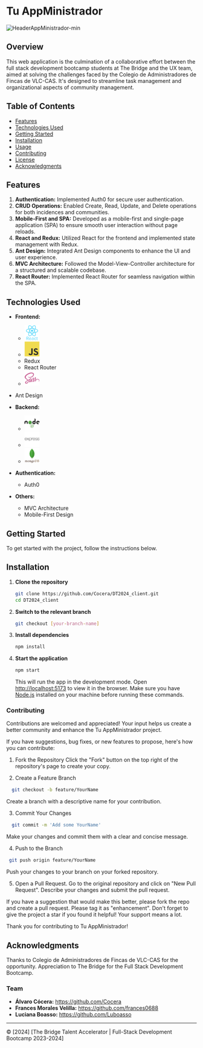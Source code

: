 # Tu AppMinistrador

![HeaderAppMinistrador-min](https://github.com/Cocera/Tu_AppMinistrador_client/assets/69759992/3776b082-adad-4393-be2c-7e87cfe6b4b7)

## Overview

This web application is the culmination of a collaborative effort between the full stack development bootcamp students at The Bridge and the UX team, aimed at solving the challenges faced by the Colegio de Administradores de Fincas de VLC-CAS. It's designed to streamline task management and organizational aspects of community management.

## Table of Contents

- [Features](#features)
- [Technologies Used](#technologies-used)
- [Getting Started](#getting-started)
- [Installation](#installation)
- [Usage](#usage)
- [Contributing](#contributing)
- [License](#license)
- [Acknowledgments](#acknowledgments)


## Features

1. **Authentication:** Implemented Auth0 for secure user authentication.
2. **CRUD Operations:** Enabled Create, Read, Update, and Delete operations for both incidences and communities.
3. **Mobile-First and SPA:** Developed as a mobile-first and single-page application (SPA) to ensure smooth user interaction without page reloads.
4. **React and Redux:** Utilized React for the frontend and implemented state management with Redux.
5. **Ant Design:** Integrated Ant Design components to enhance the UI and user experience.
6. **MVC Architecture:** Followed the Model-View-Controller architecture for a structured and scalable codebase.
7. **React Router:** Implemented React Router for seamless navigation within the SPA.

## Technologies Used

- **Frontend:**
  - <a href="https://reactjs.org/" target="_blank" rel="noreferrer"> <img src="https://raw.githubusercontent.com/devicons/devicon/master/icons/react/react-original-wordmark.svg" alt="react" width="40" height="40"/> </a>
  - <a href="https://developer.mozilla.org/en-US/docs/Web/JavaScript" target="_blank" rel="noreferrer"> <img src="https://raw.githubusercontent.com/devicons/devicon/master/icons/javascript/javascript-original.svg" alt="javascript" width="40" height="40"/> </a>
  - Redux
  - React Router
  - <a href="https://sass-lang.com" target="_blank" rel="noreferrer"> <img src="https://raw.githubusercontent.com/devicons/devicon/master/icons/sass/sass-original.svg" alt="sass" width="40" height="40"/> </a>
 - Ant Design
  

- **Backend:**
  - <a href="https://nodejs.org" target="_blank" rel="noreferrer"> <img src="https://raw.githubusercontent.com/devicons/devicon/master/icons/nodejs/nodejs-original-wordmark.svg" alt="nodejs" width="40" height="40"/> </a>
  - <a href="https://expressjs.com" target="_blank" rel="noreferrer"> <img src="https://raw.githubusercontent.com/devicons/devicon/master/icons/express/express-original-wordmark.svg" alt="express" width="40" height="40"/> </a>
  - <a href="https://www.mongodb.com/" target="_blank" rel="noreferrer"> <img src="https://raw.githubusercontent.com/devicons/devicon/master/icons/mongodb/mongodb-original-wordmark.svg" alt="mongodb" width="40" height="40"/> </a>
  
  

- **Authentication:**
  - Auth0 <a href= "https://auth0.com/"> </a>

- **Others:**
  - MVC Architecture
  - Mobile-First Design

## Getting Started

To get started with the project, follow the instructions below.

## Installation

1. **Clone the repository**
   ```bash
   git clone https://github.com/Cocera/DT2024_client.git
   cd DT2024_client
   ```
2. **Switch to the relevant branch**
   ```bash
   git checkout [your-branch-name]
   ```
3. **Install dependencies**
   ```bash
   npm install
   ```
4. **Start the application**
   ```bash
   npm start
   ```
   This will run the app in the development mode. Open [http://localhost:5173](http://localhost:5173) to view it in the browser.
Make sure you have [Node.js](https://nodejs.org/) installed on your machine before running these commands.

### Contributing
Contributions are welcomed and appreciated! Your input helps us create a better community and enhance the Tu AppMinistrador project.

If you have suggestions, bug fixes, or new features to propose, here's how you can contribute:

1. Fork the Repository
Click the "Fork" button on the top right of the repository's page to create your copy.

2. Create a Feature Branch
 ```bash
   git checkout -b feature/YourName
   ```
Create a branch with a descriptive name for your contribution.

3. Commit Your Changes
 ```bash
   git commit -m 'Add some YourName'
   ```
Make your changes and commit them with a clear and concise message.

4. Push to the Branch

 ```bash
  git push origin feature/YourName
   ```
Push your changes to your branch on your forked repository.

5. Open a Pull Request.
Go to the original repository and click on "New Pull Request". Describe your changes and submit the pull request.

If you have a suggestion that would make this better, please fork the repo and create a pull request. Please tag it as "enhancement". Don't forget to give the project a star if you found it helpful! Your support means a lot.

Thank you for contributing to Tu AppMinistrador!
## Acknowledgments
Thanks to Colegio de Administradores de Fincas de VLC-CAS for the opportunity.
Appreciation to The Bridge for the Full Stack Development Bootcamp.

### Team

- **Álvaro Cócera:** https://github.com/Cocera
- **Frances Morales Velilla:** https://github.com/frances0688
- **Luciana Boasso:** https://github.com/Luboasso
---
© [2024] [The Bridge Talent Accelerator | Full-Stack Development Bootcamp 2023-2024]
